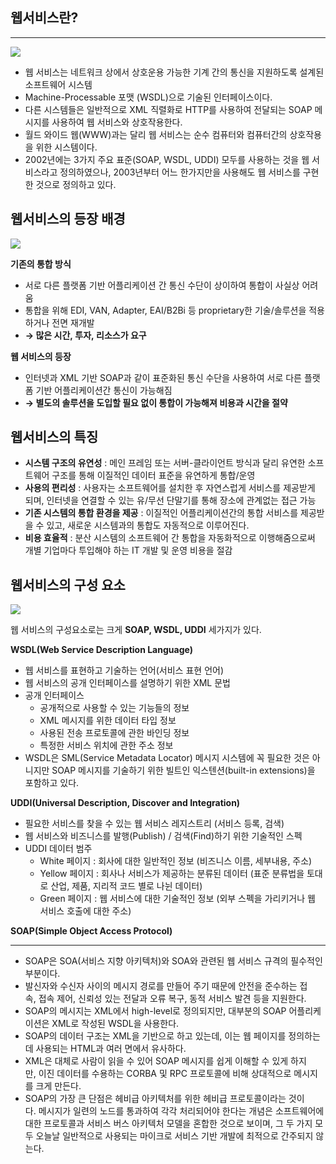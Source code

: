 ## 웹서비스란?
---


<img src ="https://img1.daumcdn.net/thumb/R1280x0/?scode=mtistory2&fname=https%3A%2F%2Fblog.kakaocdn.net%2Fdn%2FdQfQaR%2Fbtqyj4cOApX%2FshCFObpKPqOQ6KeMLLXWm0%2Fimg.png">

- 웹 서비스는 네트워크 상에서 상호운용 가능한 기계 간의 통신을 지원하도록 설계된 소프트웨어 시스템
- Machine-Processable 포맷 (WSDL)으로 기술된 인터페이스이다.
- 다른 시스템들은 일반적으로 XML 직렬화로 HTTP를 사용하여 전달되는 SOAP 메시지를 사용하여 웹 서비스와 상호작용한다.
- 월드 와이드 웹(WWW)과는 달리 웹 서비스는 순수 컴퓨터와 컴퓨터간의 상호작용을 위한 시스템이다.
- 2002년에는 3가지 주요 표준(SOAP, WSDL, UDDI) 모두를 사용하는 것을 웹 서비스라고 정의하였으나, 2003년부터 어느 한가지만을 사용해도 웹 서비스를 구현한 것으로 정의하고 있다.

## 웹서비스의 등장 배경

<img src = "https://img1.daumcdn.net/thumb/R1280x0/?scode=mtistory2&fname=https%3A%2F%2Fblog.kakaocdn.net%2Fdn%2Fbwv598%2FbtqymU7FA1B%2FIvrPGkMK9mALj3Snpex5ck%2Fimg.png">

**기존의 통합 방식**

- 서로 다른 플랫폼 기반 어플리케이션 간 통신 수단이 상이하여 통합이 사실상 어려움
- 통합을 위해 EDI, VAN, Adapter, EAI/B2Bi 등 proprietary한 기술/솔루션을 적용하거나 전면 재개발
- **→ 많은 시간, 투자, 리소스가 요구**

**웹 서비스의 등장**

- 인터넷과 XML 기반 SOAP과 같이 표준화된 통신 수단을 사용하여 서로 다른 플랫폼 기반 어플리케이션간 통신이 가능해짐
- **→ 별도의 솔루션을 도입할 필요 없이 통합이 가능해져 비용과 시간을 절약**

## 웹서비스의 특징

- **시스템 구조의 유연성** : 메인 프레임 또는 서버-클라이언트 방식과 달리 유연한 소프트웨어 구조를 통해 이질적인 데이터 표준을 유연하게 통합/운영
- **사용의 편리성** : 사용자는 소프트웨어를 설치한 후 자연스럽게 서비스를 제공받게 되며, 인터넷을 연결할 수 있는 유/무선 단말기를 통해 장소에 관계없는 접근 가능
- **기존 시스템의 통합 환경을 제공** : 이질적인 어플리케이션간의 통합 서비스를 제공받을 수 있고, 새로운 시스템과의 통합도 자동적으로 이루어진다.
- **비용 효율적** : 분산 시스템의 소프트웨어 간 통합을 자동화적으로 이행해줌으로써 개별 기업마다 투입해야 하는 IT 개발 및 운영 비용을 절감

## 웹서비스의 구성 요소

<img src ="https://img1.daumcdn.net/thumb/R1280x0/?scode=mtistory2&fname=https%3A%2F%2Fblog.kakaocdn.net%2Fdn%2FeuNTN3%2Fbtqyj268UmA%2FR0EtGXdtvNlkGS2y5nhsKK%2Fimg.png">

웹 서비스의 구성요소로는 크게 **SOAP, WSDL, UDDI** 세가지가 있다.

**WSDL(Web Service Description Language)**

- 웹 서비스를 표현하고 기술하는 언어(서비스 표현 언어)
- 웹 서비스의 공개 인터페이스를 설명하기 위한 XML 문법
- 공개 인터페이스
    - 공개적으로 사용할 수 있는 기능들의 정보
    - XML 메시지를 위한 데이터 타입 정보
    - 사용된 전송 프로토콜에 관한 바인딩 정보
    - 특정한 서비스 위치에 관한 주소 정보
- WSDL은 SML(Service Metadata Locator) 메시지 시스템에 꼭 필요한 것은 아니지만 SOAP 메시지를 기술하기 위한 빌트인 익스텐션(built-in extensions)을 포함하고 있다.

**UDDI(Universal Description, Discover and Integration)**

- 필요한 서비스를 찾을 수 있는 웹 서비스 레지스트리 (서비스 등록, 검색)
- 웹 서비스와 비즈니스를 발행(Publish) / 검색(Find)하기 위한 기술적인 스펙
- UDDI 데이터 범주
    - White 페이지 : 회사에 대한 일반적인 정보 (비즈니스 이름, 세부내용, 주소)
    - Yellow 페이지 : 회사나 서비스가 제공하는 분류된 데이터 (표준 분류법을 토대로 산업, 제품, 지리적 코드 별로 나뉜 데이터)
    - Green 페이지 : 웹 서비스에 대한 기술적인 정보 (외부 스펙을 가리키거나 웹 서비스 호출에 대한 주소)

**SOAP(Simple Object Access Protocol)**

---

- SOAP은 SOA(서비스 지향 아키텍처)와 SOA와 관련된 웹 서비스 규격의 필수적인 부분이다.
- 발신자와 수신자 사이의 메시지 경로를 만들어 주기 때문에 안전을 준수하는 접속, 접속 제어, 신뢰성 있는 전달과 오류 복구, 동적 서비스 발견 등을 지원한다.
- SOAP의 메시지는 XML에서 high-level로 정의되지만, 대부분의 SOAP 어플리케이션은 XML로 작성된 WSDL을 사용한다.
- SOAP의 데이터 구조는 XML을 기반으로 하고 있는데, 이는 웹 페이지를 정의하는데 사용되는 HTML과 여러 면에서 유사하다.
- XML은 대체로 사람이 읽을 수 있어 SOAP 메시지를 쉽게 이해할 수 있게 하지만, 이진 데이터를 수용하는 CORBA 및 RPC 프로토콜에 비해 상대적으로 메시지를 크게 만든다.
- SOAP의 가장 큰 단점은 헤비급 아키텍처를 위한 헤비급 프로토콜이라는 것이다. 메시지가 일련의 노드를 통과하여 각각 처리되어야 한다는 개념은 소프트웨어에 대한 프로토콜과 서비스 버스 아키텍처 모델을 혼합한 것으로 보이며, 그 두 가지 모두 오늘날 일반적으로 사용되는 마이크로 서비스 기반 개발에 최적으로 간주되지 않는다.

